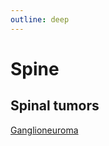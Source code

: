 ```yaml
---
outline: deep
---
```


# Spine

## Spinal tumors

[Ganglioneuroma](https://radiopaedia.org/articles/ganglioneuroma)  